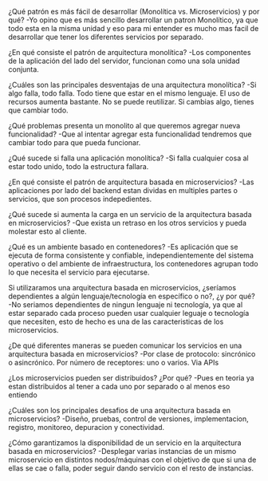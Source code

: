 ¿Qué patrón es más fácil de desarrollar (Monolítica vs. Microservicios) y por qué?
-Yo opino que es más sencillo desarrollar un patron Monolítico, ya que todo esta en la misma unidad
y eso para mi entender es mucho mas facil de desarrollar que tener los diferentes servicios por separado.

¿En qué consiste el patrón de arquitectura monolítica?
-Los componentes de la aplicación del lado del servidor, funcionan como una sola unidad conjunta.

¿Cuáles son las principales desventajas de una arquitectura monolítica?
-Si algo falla, todo falla. 
Todo tiene que estar en el mismo lenguaje.
El uso de recursos aumenta bastante.
No se puede reutilizar.
Si cambias algo, tienes que cambiar todo.

¿Qué problemas presenta un monolito al que queremos agregar nueva funcionalidad?
-Que al intentar agregar esta funcionalidad tendremos que cambiar todo para que pueda funcionar.

¿Qué sucede si falla una aplicación monolítica?
-Si falla cualquier cosa al estar todo unido, todo la estructura fallara.

¿En qué consiste el patrón de arquitectura basada en microservicios?
-Las aplicaciones por lado del backend estan dividas en multiples partes o servicios, que son procesos indepedientes.

¿Qué sucede si aumenta la carga en un servicio de la arquitectura basada en microservicios?
-Que exista un retraso en los otros servicios y pueda molestar esto al cliente.

¿Qué es un ambiente basado en contenedores?
-Es aplicación que se ejecuta de forma consistente y confiable, independientemente del sistema operativo o del ambiente de infraestructura, los contenedores agrupan todo lo que necesita el servicio para ejecutarse.

Si utilizaramos una arquitectura basada en microservicios, ¿seríamos dependientes a algún lenguaje/tecnología en específico o no?, ¿y por qué?
-No seriamos dependientes de ningun lenguaje ni tecnología, ya que al estar separado cada proceso pueden usar cualquier leguaje o tecnología que necesiten, esto de hecho es una de las caracteristicas de los microservicios.

¿De qué diferentes maneras se pueden comunicar los servicios en una arquitectura basada en microservicios?
-Por clase de protocolo: sincrónico o asincrónico.
Por número de receptores: uno o varios.
Via APIs

¿Los microservicios pueden ser distribuidos? ¿Por qué?
-Pues en teoria ya estan distribuidos al tener a cada uno por separado o al menos eso entiendo

¿Cuáles son los principales desafios de una arquitectura basada en microservicios?
-Diseño, pruebas, control de versiones, implementacion, registro, monitoreo, depuracion y conectividad.

¿Cómo garantizamos la disponibilidad de un servicio en la arquitectura basada en microservicios?
-Desplegar varias instancias de un mismo microservicio en distintos nodos/máquinas con el objetivo de que si una de ellas se cae o falla, poder seguir dando servicio con el resto de instancias. 